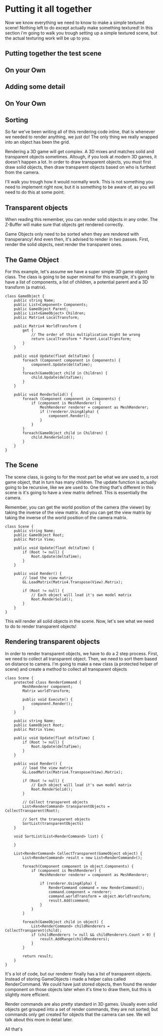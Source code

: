# Putting it all together

Now we know everything we need to know to make a simple textured scene! Nothing left to do except actually make something textured! In this section i'm going to walk you trough setting up a simple textured scene, but the actual texturing work will be up to you.

## Putting together the test scene

## On your Own

## Adding some detail

## On Your Own

## Sorting

So far we've been writing all of this rendering code inline, that is whenever we needed to render anything, we just do! The only thing we really wrapped into an object has been the grid.

Rendering a 3D game will get complex. A 3D mixes and matches solid and transparent objects sometimes. Altough, if you look at modern 3D games, it doesn't happen a lot. In order to draw transparent objects, you must first draw solid objects, then draw transparent objects based on who is furthest from the camera.

I'll walk you trough how it would normally work. This is not something you need to implement right now, but it is something to be aware of, as you will need to do this at some point.

## Transparent objects
When reading this remember, you can render solid objects in any order. The Z-Buffer will make sure that objects get rendered correctly.

Game Objects only need to be sorted when they are rendered with transperancy! And even then, it's advised to render in two passes. First, render the solid objects, next render the transparent ones.

## The Game Object

For this example, let's assume we have a super simple 3D game object class. The class is going to be super minimal for this example, it's going to have a list of components, a list of children, a potential parent and a 3D transform (a matrix).

```
class GameObject {
    public string Name;
    public List<Component> Components;
    public GameObject Parent;
    public List<GameObject> Children;
    public Matrix4 LocalTransform;
    
    public Matrix4 WorldTransform {
        get {
            // The order of this multiplication might be wrong
            return LocalTransform * Parent.LocalTransform;
        }
    }
    
    public void Update(float deltaTime) {
        foreach (Component component in Components) {
            component.Update(deltaTime);
        }
        foreach(GameObject child in Children) {
            child.Update(deltaTime);
        }
    }
    
    public void RenderSolid() {
        foreach (Component component in Components) {
            if (component is MeshRenderer) {
                MeshRenderer renderer = component as MeshRenderer;
                if (!renderer.UsingAlpha) {
                    component.Render();
                }
            }
        }
        foreach(GameObject child in Children) {
            child.RenderSolid();
        }
    }
}
```

## The Scene

The scene class, is going to for the most part be what we are used to, a root game object, that in turn has many children. The update function is actually going to be recursive, like we are used to. One thing that's different in this scene is it's going to have a view matrix defined. This is essentially the camera. 

Remember, you can get the world position of the camera (the viewer) by taking the inverse of the view matrix. And you can get the view matrix by taking the inverse of the world position of the camera matrix.

```
class Scene {
    public string Name;
    public GameObject Root;
    public Matrix View;
    
    public void Update(float deltaTime) {
        if (Root != null) {
            Root.Update(deltaTime);
        }
    }
    
    public void Render() {
        // load the view matrix
        GL.LoadMatrix(Matrix4.Transpose(View).Matrix);

        if (Root != null) {
            // Each object will load it's own model matrix
            Root.RenderSolid();
        }
    }
}
```

This will render all solid objects in the scene. Now, let's see what we need to do to render transparent objects!

## Rendering transparent objects
In order to render transparent objects, we have to do a 2 step process. First, we need to collect all transparent object. Then, we need to sort them based on distance to camera. I'm going to make a new class (a protected helper of scene) and create a method to collect all transparent objects

```
class Scene {
    protected class RenderCommand {
        MeshRenderer component;
        Matrix worldTransform;
        
        public void Execute() {
            component.Render();
        }
    }
    
    public string Name;
    public GameObject Root;
    public Matrix View;
    
    public void Update(float deltaTime) {
        if (Root != null) {
            Root.Update(deltaTime);
        }
    }
    
    public void Render() {
        // load the view matrix
        GL.LoadMatrix(Matrix4.Transpose(View).Matrix);

        if (Root != null) {
            // Each object will load it's own model matrix
            Root.RenderSolid();
        }
        
        // Collect transparent objects
        List<RenderCommand> transparentObjects = CollectTransparent(Root);
        
        // Sort the transparent objects
        SortList(transparentObjects)
    }
    
    void SortList(List<RenderCommand> list) {
    
    }
    
    List<RenderCommand> CollectTransparent(GameObject object) {
        List<RenderCommand> result = new List<RenderCommand>();
        
        foreach(Component component in object.Components) {
            if (component is MeshRenderer) {
                MeshRenderer renderer = component as MeshRenderer;
                
                if (renderer.UsingAlpha) {
                    RenderCommand command = new RenderCommand();
                    command.component = renderer;
                    command.worldTransform = object.WorldTransform;
                    result.Add(command;
                }
            }
        }
        
        foreach(GameObject child in object) {
            List<RenderCommand> childRenderers = CollectTransparent(child);
            if (childRenderers != null && childRenderers.Count > 0) {
                result.AddRange(childRenderers);
            }
        }
        
        return result;
    }
}
```

It's a lot of code, but our renderer finally has a list of transparent objects. Instead of storing GameObjects i made a helper calss called RenderCommand. We could have just stored objects, then found the render component on those objects later when it's time to draw them, but this is slightly more efficient.

Render commands are also pretty standard in 3D games. Usually even solid objects get grouped into a set of render commands, they are not sorted; but commands only get created for objects that the camera can see. We will talk about this more in detail later.

All that's 